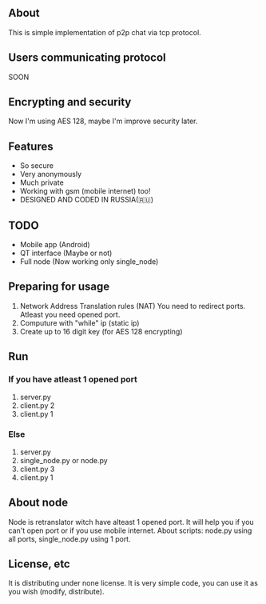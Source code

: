 ## About
This is simple implementation of p2p chat via tcp protocol.
## Users communicating protocol
SOON
## Encrypting and security
Now I'm using AES 128, maybe I'm improve security later.
## Features
- So secure
- Very anonymously
- Much private
- Working with gsm (mobile internet) too!
- DESIGNED AND CODED IN RUSSIA(🇷🇺)
## TODO
- Mobile app (Android)
- QT interface (Maybe or not)
- Full node (Now working only single_node)
## Preparing for usage
1. Network Address Translation rules (NAT) You need to redirect ports. Atleast you need opened port.
2. Computure with "while" ip (static ip)
3. Create up to 16 digit key (for AES 128 encrypting)
## Run
### If you have atleast 1 opened port
1. server.py
2. client.py 2
3. client.py 1
### Else
1. server.py
2. single_node.py or node.py
3. client.py 3
4. client.py 1
## About node
Node is retranslator witch have alteast 1 opened port. It will help you if you can't open port or if you use mobile internet. About scripts: node.py using all ports, single_node.py using 1 port.
## License, etc
It is distributing under none license. It is very simple code, you can use it as you wish (modify, distribute).
